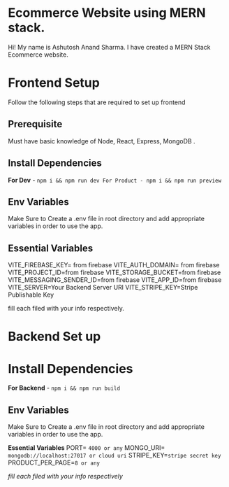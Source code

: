 # Ecommerce Website using MERN stack.

Hi! My name is Ashutosh Anand Sharma. I have created a MERN Stack Ecommerce website.

# Frontend Setup

Follow the following steps that are required to set up frontend

## Prerequisite
Must have basic knowledge of Node, React, Express, MongoDB .

## Install Dependencies

**For Dev** - `npm i && npm run dev For Product - npm i && npm run preview`

## Env Variables

Make Sure to Create a .env file in root directory and add appropriate variables in order to use the app.

## Essential Variables

VITE_FIREBASE_KEY= from firebase
VITE_AUTH_DOMAIN= from firebase
VITE_PROJECT_ID=from firebase
VITE_STORAGE_BUCKET=from firebase
VITE_MESSAGING_SENDER_ID=from firebase
VITE_APP_ID=from firebase
VITE_SERVER=Your Backend Server URl
VITE_STRIPE_KEY=Stripe Publishable Key

fill each filed with your info respectively.


# Backend Set up

# Install Dependencies

**For Backend**  -  `npm i && npm run build`

## Env Variables

Make Sure to Create a .env file in root directory and add appropriate variables in order to use the app.

**Essential Variables**  PORT=  `4000 or any`  MONGO_URI=  `mongodb://localhost:27017 or cloud uri`  STRIPE_KEY=`stripe secret key`  PRODUCT_PER_PAGE=`8 or any`

_fill each filed with your info respectively_
